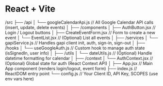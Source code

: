 # React + Vite
/src
  ├── /api
  │     └── googleCalendarApi.js     // All Google Calendar API calls (insert, update, delete events)
  │
  ├── /components
  │     ├── AuthButton.jsx            // Login / Logout buttons
  │     ├── CreateEventForm.jsx       // Form to create a new event
  │     └── EventList.jsx             // (Optional) List all events
  │
  ├── /services
  │     └── gapiService.js            // Handles gapi client init, auth, sign-in, sign-out
  │
  ├── /hooks
  │     └── useGoogleAuth.js          // Custom hook to manage auth state (isSignedIn, user info)
  │
  ├── /utils
  │     └── dateUtils.js              // (Optional) Handle datetime formatting for calendar
  │
  ├── /context
  │     └── AuthContext.jsx           // (Optional) Global state for auth (React Context API)
  │
  ├── App.jsx                         // Main App component (renders login/logout, event form)
  ├── index.js                        // ReactDOM entry point
  └── config.js                       // Your Client ID, API Key, SCOPES (use env vars here)

